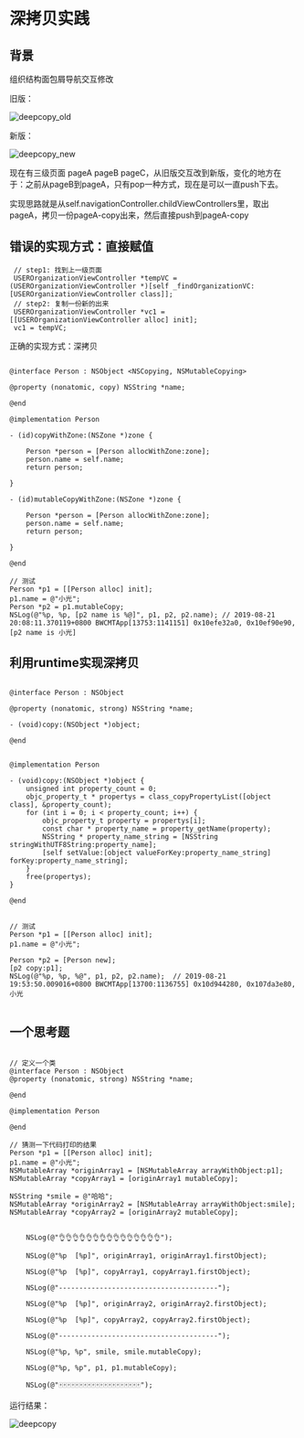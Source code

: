 # 深拷贝实践

## 背景

组织结构面包屑导航交互修改

旧版：

![deepcopy_old](../../src/imgs/ios/deepcopy_old.GIF)
<!-- <video src="../../src/video/RPReplay_Final1566384692.MP4" width="320" height="180" controls="controls"></video>  -->

新版：

![deepcopy_new](../../src/imgs/ios/deepcopy_new.GIF)
<!-- <video src="../../src/video/RPReplay_Final1566384154.MP4" width="320" height="180" controls="controls"></video>  -->


现在有三级页面 pageA pageB pageC，从旧版交互改到新版，变化的地方在于：之前从pageB到pageA，只有pop一种方式，现在是可以一直push下去。

实现思路就是从self.navigationController.childViewControllers里，取出pageA，拷贝一份pageA-copy出来，然后直接push到pageA-copy

## 错误的实现方式：直接赋值

```objc
 // step1: 找到上一级页面
 USEROrganizationViewController *tempVC = (USEROrganizationViewController *)[self _findOrganizationVC:[USEROrganizationViewController class]];
 // step2: 复制一份新的出来
 USEROrganizationViewController *vc1 = [[USEROrganizationViewController alloc] init];
 vc1 = tempVC;
```

正确的实现方式：深拷贝
```objc

@interface Person : NSObject <NSCopying, NSMutableCopying>

@property (nonatomic, copy) NSString *name;

@end

@implementation Person

- (id)copyWithZone:(NSZone *)zone {

    Person *person = [Person allocWithZone:zone];
    person.name = self.name;
    return person;

}

- (id)mutableCopyWithZone:(NSZone *)zone {

    Person *person = [Person allocWithZone:zone];
    person.name = self.name;
    return person;

}

@end

// 测试
Person *p1 = [[Person alloc] init];    
p1.name = @"小光";
Person *p2 = p1.mutableCopy;
NSLog(@"%p, %p, [p2 name is %@]", p1, p2, p2.name); // 2019-08-21 20:08:11.370119+0800 BWCMTApp[13753:1141151] 0x10efe32a0, 0x10ef90e90, [p2 name is 小光]
```


## 利用runtime实现深拷贝
```objc

@interface Person : NSObject

@property (nonatomic, strong) NSString *name;

- (void)copy:(NSObject *)object;

@end


@implementation Person

- (void)copy:(NSObject *)object {
    unsigned int property_count = 0;
    objc_property_t * propertys = class_copyPropertyList([object class], &property_count);
    for (int i = 0; i < property_count; i++) {
        objc_property_t property = propertys[i];
        const char * property_name = property_getName(property);
        NSString * property_name_string = [NSString stringWithUTF8String:property_name];
        [self setValue:[object valueForKey:property_name_string] forKey:property_name_string];
    }
    free(propertys);
}

@end


// 测试
Person *p1 = [[Person alloc] init];
p1.name = @"小光";

Person *p2 = [Person new];
[p2 copy:p1];
NSLog(@"%p, %p, %@", p1, p2, p2.name);  // 2019-08-21 19:53:50.009016+0800 BWCMTApp[13700:1136755] 0x10d944280, 0x107da3e80, 小光


```
## 一个思考题
```objc

// 定义一个类
@interface Person : NSObject 
@property (nonatomic, strong) NSString *name;

@end

@implementation Person

@end

// 猜测一下代码打印的结果
Person *p1 = [[Person alloc] init];
p1.name = @"小光";
NSMutableArray *originArray1 = [NSMutableArray arrayWithObject:p1];
NSMutableArray *copyArray1 = [originArray1 mutableCopy];

NSString *smile = @"哈哈";
NSMutableArray *originArray2 = [NSMutableArray arrayWithObject:smile];
NSMutableArray *copyArray2 = [originArray2 mutableCopy];


    NSLog(@"👌👌👌👌👌👌👌👌👌👌👌👌👌👌👌");

    NSLog(@"%p  [%p]", originArray1, originArray1.firstObject);

    NSLog(@"%p  [%p]", copyArray1, copyArray1.firstObject);

    NSLog(@"---------------------------------------");

    NSLog(@"%p  [%p]", originArray2, originArray2.firstObject);

    NSLog(@"%p  [%p]", copyArray2, copyArray2.firstObject);

    NSLog(@"---------------------------------------");

    NSLog(@"%p, %p", smile, smile.mutableCopy);

    NSLog(@"%p, %p", p1, p1.mutableCopy);

    NSLog(@"🀄️🀄️🀄️🀄️🀄️🀄️🀄️🀄️🀄️🀄️🀄️🀄️🀄️🀄️🀄️🀄️🀄️🀄️🀄️🀄️");
```


运行结果：

![deepcopy](../../src/imgs/ios/deepcopy.png)
